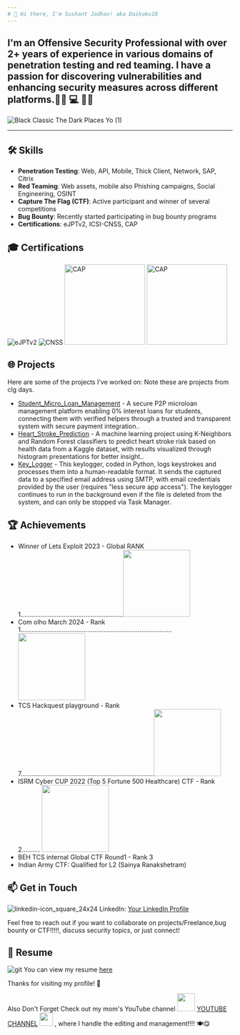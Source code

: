 ```yaml
---
# 👋 Hi there, I'm Sushant Jadhav! aka Daikoku10
---
```

I'm an Offensive Security Professional with over 2+ years of experience in various domains of penetration testing and red teaming. I have a passion for discovering vulnerabilities and enhancing security measures across different platforms.🕵️‍♂️ 💻 👨‍💻 
---
![Black Classic The Dark Places Yo (1)](https://github.com/user-attachments/assets/23849e23-d9e7-4d2b-8a5b-d331957c7317)

---
## 🛠️ Skills

- **Penetration Testing**: Web, API, Mobile, Thick Client, Network, SAP, Citrix
- **Red Teaming**: Web assets, mobile also Phishing campaigns, Social Engineering, OSINT
- **Capture The Flag (CTF)**: Active participant and winner of several competitions
- **Bug Bounty**: Recently started participating in bug bounty programs
- **Certifications**: eJPTv2, ICSI-CNSS, CAP

## 🎓 Certifications

 
![eJPTv2](https://api.accredible.com/v1/frontend/credential_website_embed_image/badge/81522350)  ![CNSS](https://api.accredible.com/v1/frontend/credential_website_embed_image/badge/28157155)    <img src="https://secops.group/wp-content/uploads/2023/01/cert-stamp-2.png" alt="CAP" width="180"/>   <img src="https://github.com/user-attachments/assets/c6962c22-db9b-4883-a68d-6665ba436cd7" alt="CAP" width="180"/>

## 🌐 Projects

Here are some of the projects I've worked on: Note these are projects from clg days.

- [Student_Micro_Loan_Management](https://github.com/Daikoku10/Student-Micro-Loan-mgt) - A secure P2P microloan management platform enabling 0% interest loans for students, connecting them with verified helpers through a trusted and transparent system with secure payment integration..
- [Heart_Stroke_Prediction](https://github.com/Daikoku10/Heart_stroke_prediction_internship) - A machine learning project using K-Neighbors and Random Forest classifiers to predict heart stroke risk based on health data from a Kaggle dataset, with results visualized through histogram presentations for better insight..
- [Key_Logger](https://github.com/Daikoku10/Key_logger) - This keylogger, coded in Python, logs keystrokes and processes them into a human-readable format. It sends the captured data to a specified email address using SMTP, with email credentials provided by the user (requires "less secure app access"). The keylogger continues to run in the background even if the file is deleted from the system, and can only be stopped via Task Manager.

## 🏆 Achievements

- Winner of Lets Exploit 2023 - Global RANK 1.........................................................<img src="https://github.com/user-attachments/assets/fd1f98c7-59e5-4534-b78f-d6e57e791011" width="150"/>
- Com olho March 2024 - Rank 1....................................................................................<img src="https://github.com/user-attachments/assets/99a8447d-193c-4cf9-a1ea-aaac45effc75" width="150"/>
- TCS Hackquest playground - Rank 7..........................................................................<img src="https://github.com/user-attachments/assets/2176869a-0407-462a-8dbc-84c983f66e61" width="150"/>
- ISRM Cyber CUP 2022 (Top 5 Fortune 500 Healthcare) CTF - Rank 2..........                 <img src="https://github.com/user-attachments/assets/041b40d6-b10e-430d-abe8-cdb6d7df8b5a" width="150"/>
- BEH TCS internal Global CTF Round1 - Rank 3 
- Indian Army CTF: Qualified for L2 (Sainya Ranakshetram)

## 📫 Get in Touch

![linkedin-icon_square_24x24](https://github.com/user-attachments/assets/725c6b18-13c5-4728-90c1-8a67ab4bc8fc)  LinkedIn: [Your LinkedIn Profile](https://www.linkedin.com/in/daikoku10/)


Feel free to reach out if you want to collaborate on projects/Freelance,bug bounty or CTF!!!!!, discuss security topics, or just connect!

## 📄 Resume

![git](https://github.com/user-attachments/assets/711f5d5a-2039-406d-9ab7-f5f694dcf013) You can view my resume [here](https://github.com/Daikoku10/Daikoku10/blob/main/SUSHANT_JADHAV.pdf) 


Thanks for visiting my profile! 🚀

Also Don't Forget Check out my mom's YouTube channel  <img src="https://github.com/user-attachments/assets/f0d9405b-dea9-4216-9f65-ed0e2df87f30" target="_blank" width="40"/>  [YOUTUBE CHANNEL](https://www.youtube.com/@vjfoodhut1854) <img src="https://github.com/user-attachments/assets/09631d9f-f0b2-4789-a1a0-3ffa07319db8" width="30"/> , where I handle the editing and management!!!! 🍽️😋



